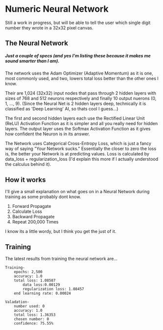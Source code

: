 # Numeric Neural Network

Still a work in progress, but will be able to tell the user which single digit number they wrote in a 32x32 pixel canvas.

## The Neural Network

##### Just a couple of specs (and yes I'm listing these because it makes me sound smarter than I am).

The network uses the Adam Optimizer (Adaptive Momentum) as it is one, most commonly used, and two, lowers total loss better than the other ones I know.

Their are 1,024 (32x32) input nodes that pass through 2 hidden layers with sizes of 768 and 512 neurons respectively and finally 10 output nuerons (0, 1, ..., 9).
(Since the Neural Net is 2 hidden layers deep, technically it is classified as 'Deep Learning' AI, so thats cool I guess...)

The first and second hidden layers each use the Rectified Linear Unit (ReLU) Activation Function as it is simpler and all you really need for hidden layers.
The output layer uses the Softmax Activation Function as it gives how confident the Neuron is in its answer.

The Network uses Categorical Cross-Entropy Loss, which is just a fancy way of saying "Your Network sucks." Essentially the closer to zero the loss is, the better
your Network is at predicting values.
Loss is calculated by data_loss + regularization_loss (I'd explain this more if I actually understood the calculus behind it).

## How it works

I'll give a small explanation on what goes on in a Neural Network during training as some probably dont know.

1. Forward Propagate
1. Calculate Loss
1. Backward Propagate
1. Repeat 200,000 Times

I know its a little wordy, but I think you get the just of it.

## Training

The latest results from training the neural network are...

```
Training-
    epochs: 2,500
    accuracy: 1.0
    total loss: 1.08587
        data loss:0.00129
        regularization loss: 1.08457
    end learning rate: 0.00024

Valadation-
    number used: 0
    accuracy: 1.0
    total loss: 1.36353
    chosen number: 0
    confidence: 75.55%
```

